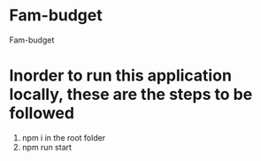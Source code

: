 # Fam-budget
 Fam-budget 
 
 # Inorder to run this application locally, these are the steps to be followed
 1. npm i in the root folder
 2. npm run start
